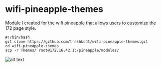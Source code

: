 # wifi-pineapple-themes
Module I created for the wifi pineapple that allows users to customize the 172 page style.

```
#!/bin/bash
git clone https://github.com/trashbo4t/wifi-pineapple-themes.git
cd wifi-pineapple-themes 
scp -r Themes/ root@172.16.42.1:/pineapple/modules/
```

![alt text](https://i.imgur.com/2eNnP4I.png)
